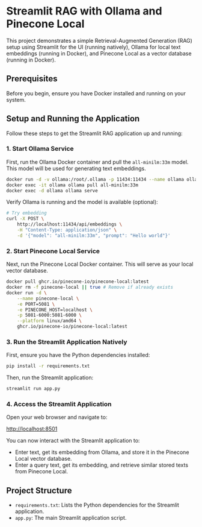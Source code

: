 # Streamlit RAG with Ollama and Pinecone Local

This project demonstrates a simple Retrieval-Augmented Generation (RAG) setup using Streamlit for the UI (running natively), Ollama for local text embeddings (running in Docker), and Pinecone Local as a vector database (running in Docker).

## Prerequisites

Before you begin, ensure you have Docker installed and running on your system.

## Setup and Running the Application

Follow these steps to get the Streamlit RAG application up and running:

### 1. Start Ollama Service

First, run the Ollama Docker container and pull the `all-minilm:33m` model. This model will be used for generating text embeddings.

```bash
docker run -d -v ollama:/root/.ollama -p 11434:11434 --name ollama ollama/ollama
docker exec -it ollama ollama pull all-minilm:33m
docker exec -d ollama ollama serve
```

Verify Ollama is running and the model is available (optional):
```bash
# Try embedding
curl -X POST \
    http://localhost:11434/api/embeddings \
    -H "Content-Type: application/json" \
    -d '{"model": "all-minilm:33m", "prompt": "Hello world"}'
```

### 2. Start Pinecone Local Service

Next, run the Pinecone Local Docker container. This will serve as your local vector database.

```bash
docker pull ghcr.io/pinecone-io/pinecone-local:latest
docker rm -f pinecone-local || true # Remove if already exists
docker run -d \
    --name pinecone-local \
    -e PORT=5081 \
    -e PINECONE_HOST=localhost \
    -p 5081-6000:5081-6000 \
    --platform linux/amd64 \
    ghcr.io/pinecone-io/pinecone-local:latest
```

### 3. Run the Streamlit Application Natively

First, ensure you have the Python dependencies installed:

```bash
pip install -r requirements.txt
```

Then, run the Streamlit application:

```bash
streamlit run app.py
```

### 4. Access the Streamlit Application

Open your web browser and navigate to:

[http://localhost:8501](http://localhost:8501)

You can now interact with the Streamlit application to:
*   Enter text, get its embedding from Ollama, and store it in the Pinecone Local vector database.
*   Enter a query text, get its embedding, and retrieve similar stored texts from Pinecone Local.

## Project Structure

*   `requirements.txt`: Lists the Python dependencies for the Streamlit application.
*   `app.py`: The main Streamlit application script.
